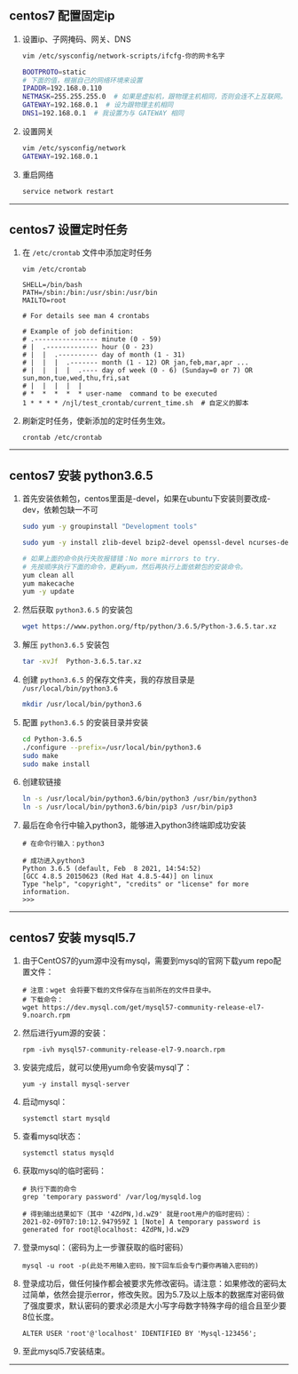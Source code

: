 ## centos7 配置固定ip

1. 设置ip、子网掩码、网关、DNS

    ```bash
    vim /etc/sysconfig/network-scripts/ifcfg-你的网卡名字
    
    BOOTPROTO=static
    # 下面的值，根据自己的网络环境来设置
    IPADDR=192.168.0.110
    NETMASK=255.255.255.0  # 如果是虚拟机，跟物理主机相同，否则会连不上互联网。
    GATEWAY=192.168.0.1  # 设为跟物理主机相同
    DNS1=192.168.0.1  # 我设置为与 GATEWAY 相同
    ```

2. 设置网关

    ```bash
    vim /etc/sysconfig/network
    GATEWAY=192.168.0.1
    ```

3. 重启网络

    ```bash
    service network restart
    ```



---



## centos7 设置定时任务

1. 在 `/etc/crontab`  文件中添加定时任务

    ```shell
    vim /etc/crontab 
     
    SHELL=/bin/bash
    PATH=/sbin:/bin:/usr/sbin:/usr/bin
    MAILTO=root
    
    # For details see man 4 crontabs
    
    # Example of job definition:
    # .---------------- minute (0 - 59)
    # |  .------------- hour (0 - 23)
    # |  |  .---------- day of month (1 - 31)
    # |  |  |  .------- month (1 - 12) OR jan,feb,mar,apr ...
    # |  |  |  |  .---- day of week (0 - 6) (Sunday=0 or 7) OR sun,mon,tue,wed,thu,fri,sat
    # |  |  |  |  |
    # *  *  *  *  * user-name  command to be executed
    1 * * * * /njl/test_crontab/current_time.sh  # 自定义的脚本
    ```

2. 刷新定时任务，使新添加的定时任务生效。

    ```shell
    crontab /etc/crontab
    ```



---



## centos7 安装 python3.6.5

1. 首先安装依赖包，centos里面是-devel，如果在ubuntu下安装则要改成-dev，依赖包缺一不可

    ```bash
    sudo yum -y groupinstall "Development tools"
    
    sudo yum -y install zlib-devel bzip2-devel openssl-devel ncurses-devel sqlite-devel readline-devel tk-devel gdbm-devel db4-devel libpcap-devel xz-devel libffi-devel
    
    # 如果上面的命令执行失败报错错：No more mirrors to try.
    # 先按顺序执行下面的命令，更新yum，然后再执行上面依赖包的安装命令。
    yum clean all
    yum makecache
    yum -y update
    ```

2. 然后获取 `python3.6.5` 的安装包

    ```bash
    wget https://www.python.org/ftp/python/3.6.5/Python-3.6.5.tar.xz
    ```

3. 解压 `python3.6.5` 安装包

    ```bash
    tar -xvJf  Python-3.6.5.tar.xz
    ```

4. 创建 `python3.6.5` 的保存文件夹，我的存放目录是 `/usr/local/bin/python3.6`

    ```bash
    mkdir /usr/local/bin/python3.6
    ```

5. 配置 `python3.6.5` 的安装目录并安装

    ```bash
    cd Python-3.6.5
    ./configure --prefix=/usr/local/bin/python3.6
    sudo make
    sudo make install
    ```

6. 创建软链接

    ```bash
    ln -s /usr/local/bin/python3.6/bin/python3 /usr/bin/python3
    ln -s /usr/local/bin/python3.6/bin/pip3 /usr/bin/pip3
    ```

7. 最后在命令行中输入python3，能够进入python3终端即成功安装

    ```shell
    # 在命令行输入：python3
    
    # 成功进入python3
    Python 3.6.5 (default, Feb  8 2021, 14:54:52) 
    [GCC 4.8.5 20150623 (Red Hat 4.8.5-44)] on linux
    Type "help", "copyright", "credits" or "license" for more information.
    >>> 
    ```

    

---



## centos7 安装 mysql5.7

1. 由于CentOS7的yum源中没有mysql，需要到mysql的官网下载yum repo配置文件：

    ```shell
    # 注意：wget 会将要下载的文件保存在当前所在的文件目录中。
    # 下载命令：
    wget https://dev.mysql.com/get/mysql57-community-release-el7-9.noarch.rpm
    ```

2. 然后进行yum源的安装：

    ```shell
    rpm -ivh mysql57-community-release-el7-9.noarch.rpm
    ```

3. 安装完成后，就可以使用yum命令安装mysql了：

    ```shell
    yum -y install mysql-server
    ```

4. 启动mysql：

    ```shell
    systemctl start mysqld
    ```

5. 查看mysql状态：

    ```shell
    systemctl status mysqld
    ```

6. 获取mysql的临时密码：

    ```shell
    # 执行下面的命令
    grep 'temporary password' /var/log/mysqld.log
    
    # 得到输出结果如下（其中 '4ZdPN,)d.wZ9' 就是root用户的临时密码）：
    2021-02-09T07:10:12.947959Z 1 [Note] A temporary password is generated for root@localhost: 4ZdPN,)d.wZ9
    ```

7. 登录mysql：（密码为上一步骤获取的临时密码）

    ```shell
    mysql -u root -p(此处不用输入密码，按下回车后会专门要你再输入密码的)
    ```

8. 登录成功后，做任何操作都会被要求先修改密码。请注意：如果修改的密码太过简单，依然会提示error，修改失败。因为5.7及以上版本的数据库对密码做了强度要求，默认密码的要求必须是大小写字母数字特殊字母的组合且至少要8位长度。

    ```mysql
    ALTER USER 'root'@'localhost' IDENTIFIED BY 'Mysql-123456';
    ```

9. 至此mysql5.7安装结束。



---



